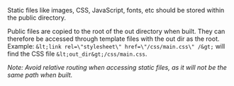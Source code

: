 Static files like images, CSS, JavaScript, fonts, etc should be stored within the public directory.

Public files are copied to the root of the out directory when built. They can therefore be accessed through template files with the out dir as the root.
Example: `&lt;link rel=\"stylesheet\" href=\"/css/main.css\" /&gt;` will find the CSS file `&lt;out_dir&gt;/css/main.css`.

*Note: Avoid relative routing when accessing static files, as it will not be the same path when built.*